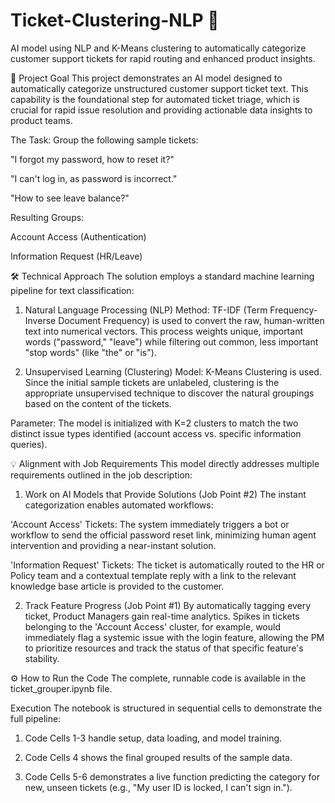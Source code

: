 # Ticket-Clustering-NLP 🤖
AI model using NLP and K-Means clustering to automatically categorize customer support tickets for rapid routing and enhanced product insights.

🎯 Project Goal
This project demonstrates an AI model designed to automatically categorize unstructured customer support ticket text. This capability is the foundational step for automated ticket triage, which is crucial for rapid issue resolution and providing actionable data insights to product teams.

The Task: Group the following sample tickets:

"I forgot my password, how to reset it?"

"I can't log in, as password is incorrect."

"How to see leave balance?"

Resulting Groups:

Account Access (Authentication)

Information Request (HR/Leave)

🛠️ Technical Approach
The solution employs a standard machine learning pipeline for text classification:

1. Natural Language Processing (NLP)
Method: TF-IDF (Term Frequency-Inverse Document Frequency) is used to convert the raw, human-written text into numerical vectors. This process weights unique, important words ("password," "leave") while filtering out common, less important "stop words" (like "the" or "is").

2. Unsupervised Learning (Clustering)
Model: K-Means Clustering is used. Since the initial sample tickets are unlabeled, clustering is the appropriate unsupervised technique to discover the natural groupings based on the content of the tickets.

Parameter: The model is initialized with K=2 clusters to match the two distinct issue types identified (account access vs. specific information queries).

💡 Alignment with Job Requirements
This model directly addresses multiple requirements outlined in the job description:

1. Work on AI Models that Provide Solutions (Job Point #2)
The instant categorization enables automated workflows:

'Account Access' Tickets: The system immediately triggers a bot or workflow to send the official password reset link, minimizing human agent intervention and providing a near-instant solution.

'Information Request' Tickets: The ticket is automatically routed to the HR or Policy team and a contextual template reply with a link to the relevant knowledge base article is provided to the customer.

2. Track Feature Progress (Job Point #1)
By automatically tagging every ticket, Product Managers gain real-time analytics. Spikes in tickets belonging to the 'Account Access' cluster, for example, would immediately flag a systemic issue with the login feature, allowing the PM to prioritize resources and track the status of that specific feature's stability.

⚙️ How to Run the Code
The complete, runnable code is available in the ticket_grouper.ipynb file.

Execution
The notebook is structured in sequential cells to demonstrate the full pipeline:

1. Code Cells 1-3 handle setup, data loading, and model training.

2. Code Cells 4 shows the final grouped results of the sample data.

3. Code Cells 5-6 demonstrates a live function predicting the category for new, unseen tickets (e.g., "My user ID is locked, I can't sign in.").
